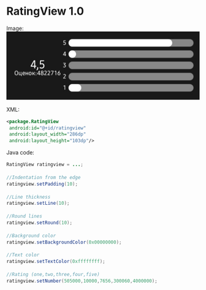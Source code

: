 # RatingView 1.0

Image:
![Image](https://raw.githubusercontent.com/paulieg626/RatingView/main/image.jpg)

XML:
```xml
<package.RatingView
 android:id="@+id/ratingview"
 android:layout_width="286dp"
 android:layout_height="103dp"/>
```

Java code:
```java
RatingView ratingview = ...;

//Indentation from the edge
ratingview.setPadding(10);

//Line thickness
ratingview.setLine(10);

//Round lines
ratingview.setRound(10);

//Background color
ratingview.setBackgroundColor(0x00000000);

//Text color
ratingview.setTextColor(0xffffffff);

//Rating (one,two,three,four,five)
ratingview.setNumber(505000,10000,7656,300060,4000000);
```
